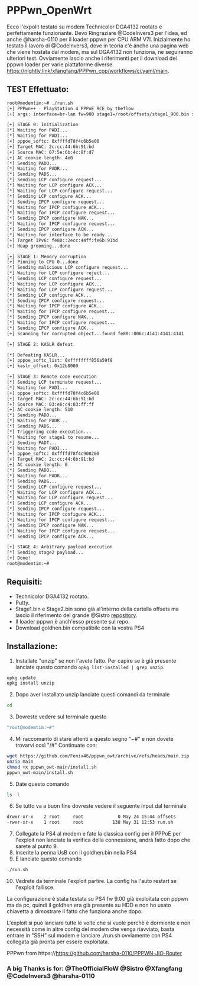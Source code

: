 # PPPwn_OpenWrt
Ecco l'expolit testato su modem Technicolor DGA4132 rootato e perfettamente funzionante. Devo Ringraziare @CodeInvers3 per l'idea, ed anche @harsha-0110 per il loader pppwn per CPU ARM V7l. Inizialmente ho testato il lavoro di @CodeInvers3, dove in teoria c'è anche una pagina web che viene hostata dal modem, ma sul DGA4132 non funziona, ne seguiranno ulteriori test. Ovviamente lascio anche i riferimenti per il download dei pppwn loader per varie piattaforme diverse. https://nightly.link/xfangfang/PPPwn_cpp/workflows/ci.yaml/main.

## TEST Effettuato:

```sh
root@modemtim:~# ./run.sh
[+] PPPwn++ - PlayStation 4 PPPoE RCE by theflow
[+] args: interface=br-lan fw=900 stage1=/root/offsets/stage1_900.bin stage2=/root/offsets/stage2_900.bin auto-retry=on

[+] STAGE 0: Initialization
[*] Waiting for PADI...
[*] Waiting for PADI...
[+] pppoe_softc: 0xffffd78f4c6b5e00
[+] Target MAC: 2c:cc:44:6b:91:bd
[+] Source MAC: 07:5e:6b:4c:8f:d7
[+] AC cookie length: 4e0
[*] Sending PADO...
[*] Waiting for PADR...
[*] Sending PADS...
[*] Sending LCP configure request...
[*] Waiting for LCP configure ACK...
[*] Waiting for LCP configure request...
[*] Sending LCP configure ACK...
[*] Sending IPCP configure request...
[*] Waiting for IPCP configure ACK...
[*] Waiting for IPCP configure request...
[*] Sending IPCP configure NAK...
[*] Waiting for IPCP configure request...
[*] Sending IPCP configure ACK...
[*] Waiting for interface to be ready...
[+] Target IPv6: fe80::2ecc:44ff:fe6b:91bd
[+] Heap grooming...done

[+] STAGE 1: Memory corruption
[+] Pinning to CPU 0...done
[*] Sending malicious LCP configure request...
[*] Waiting for LCP configure reject...
[*] Sending LCP configure request...
[*] Waiting for LCP configure ACK...
[*] Waiting for LCP configure request...
[*] Sending LCP configure ACK...
[*] Sending IPCP configure request...
[*] Waiting for IPCP configure ACK...
[*] Waiting for IPCP configure request...
[*] Sending IPCP configure NAK...
[*] Waiting for IPCP configure request...
[*] Sending IPCP configure ACK...
[+] Scanning for corrupted object...found fe80::006c:4141:4141:4141

[+] STAGE 2: KASLR defeat

[*] Defeating KASLR...
[+] pppoe_softc_list: 0xffffffff856a59f8
[+] kaslr_offset: 0x12b8000

[+] STAGE 3: Remote code execution
[*] Sending LCP terminate request...
[*] Waiting for PADI...
[+] pppoe_softc: 0xffffd78f4c6b5e00
[+] Target MAC: 2c:cc:44:6b:91:bd
[+] Source MAC: 03:e6:c4:83:ff:ff
[+] AC cookie length: 510
[*] Sending PADO...
[*] Waiting for PADR...
[*] Sending PADS...
[*] Triggering code execution...
[*] Waiting for stage1 to resume...
[*] Sending PADT...
[*] Waiting for PADI...
[+] pppoe_softc: 0xffffd78f4c908200
[+] Target MAC: 2c:cc:44:6b:91:bd
[+] AC cookie length: 0
[*] Sending PADO...
[*] Waiting for PADR...
[*] Sending PADS...
[*] Sending LCP configure request...
[*] Waiting for LCP configure ACK...
[*] Waiting for LCP configure request...
[*] Sending LCP configure ACK...
[*] Sending IPCP configure request...
[*] Waiting for IPCP configure ACK...
[*] Waiting for IPCP configure request...
[*] Sending IPCP configure NAK...
[*] Waiting for IPCP configure request...
[*] Sending IPCP configure ACK...

[+] STAGE 4: Arbitrary payload execution
[*] Sending stage2 payload...
[+] Done!
root@modemtim:~#
```

## Requisiti:

- Technicolor DGA4132 rootato.
- Putty.
- Stage1.bin e Stage2.bin sono già al'interno della cartella offsets ma lascio il riferimento del grande @Sistro [repository](https://github.com/SiSTR0/PPPwn/releases).
- Il loader pppwn è anch'esso presente sul repo.
- Download goldhen.bin compatibile con la vostra PS4

## Installazione:

1. Installate "unzip" se non l'avete fatto. Per capire se è già presente lanciate questo comando `opkg list-installed | grep unzip`.
```sh
opkg update
opkg install unzip
```
2. Dopo aver installato unzip lanciate questi comandi da terminale
```sh
cd
```
3. Dovreste vedere sul terminale questo
```sh
"root@modemtim:~#"
```
4. Mi raccomanto di stare attenti a questo segno "~#" e non dovete trovarvi così "/#"
Continuate con:
```sh
wget https://github.com/Fenix46/pppwn_owt/archive/refs/heads/main.zip
unzip main
chmod +x pppwn_owt-main/install.sh
pppwn_owt-main/install.sh
```
5. Date questo comando
```sh
ls -l
```
6. Se tutto va a buon fine dovreste vedere il seguente input dal terminale
```sh
drwxr-xr-x    2 root     root             0 May 24 15:44 offsets
-rwxr-xr-x    1 root     root           138 May 31 12:53 run.sh
```
7. Collegate la PS4 al modem e fate la classica config per il PPPoE per l'exploit non lanciate la verifica della connessione, andrà fatto dopo che sarete al punto 9.
8. Inserite la penna UsB con il goldhen.bin nella PS4
9. E lanciate questo comando
```sh
./run.sh
```
10. Vedrete da terminale l'exploit partire. La config ha l'auto restart se l'exploit fallisce. 

La configurazione è stata testata su PS4 fw 9.00 già exploitata con pppwn ma da pc, quindi il goldhen era già presente su HDD e non ho usato chiavetta a dimostrare il fatto che funziona anche dopo.

L'exploit si può lanciare tutte le volte che si vuole perchè è dormiente e non necessità come in altre config del modem che venga riavviato, basta entrare in "SSH" sul modem e lanciare ./run.sh ovviamente con PS4 collegata già pronta per essere exploitata.

PPPwn from https://https://github.com/harsha-0110/PPPWN-JIO-Router

### A big Thanks is for: @TheOfficialFloW @Sistro @Xfangfang @CodeInvers3 @harsha-0110
